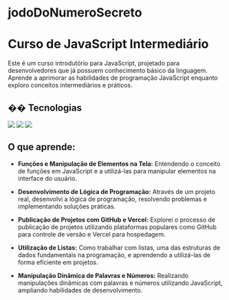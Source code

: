 # jodoDoNumeroSecreto

# Curso de JavaScript Intermediário

Este é um curso introdutório para JavaScript, projetado para desenvolvedores que já possuem conhecimento básico da linguagem. Aprende a aprimorar as habilidades de programação JavaScript enquanto exploro conceitos intermediários e práticos.

## �� Tecnologias
<div>
  <img src="https://img.shields.io/badge/HTML-239120?style=for-the-badge&logo=html5&logoColor=white">
  <img src="https://img.shields.io/badge/CSS-239120?&style=for-the-badge&logo=css3&logoColor=white">
  <img src="https://img.shields.io/badge/JavaScript-F7DF1E?style=for-the-badge&logo=javascript&logoColor=black">
</div>

## O que aprende:

- **Funções e Manipulação de Elementos na Tela:** Entendendo o conceito de funções em JavaScript e a utilizá-las para manipular elementos na interface do usuário.

- **Desenvolvimento de Lógica de Programação:** Através de um projeto real, desenvolvi a lógica de programação, resolvendo problemas e implementando soluções práticas.

- **Publicação de Projetos com GitHub e Vercel:** Explorei o processo de publicação de projetos utilizando plataformas populares como GitHub para controle de versão e Vercel para hospedagem.

- **Utilização de Listas:** Como trabalhar com listas, uma das estruturas de dados fundamentais na programação, e aprendendo a utilizá-las de forma eficiente em projetos.

- **Manipulação Dinâmica de Palavras e Números:** Realizando manipulações dinâmicas com palavras e números utilizando JavaScript, ampliando habilidades de desenvolvimento.


